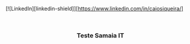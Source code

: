 [![LinkedIn][linkedin-shield]][https://www.linkedin.com/in/caiosiqueira/]



<!-- PROJECT LOGO -->
<br />
<p align="center">
  

  <h3 align="center">Teste Samaia IT</h3>
</p>

